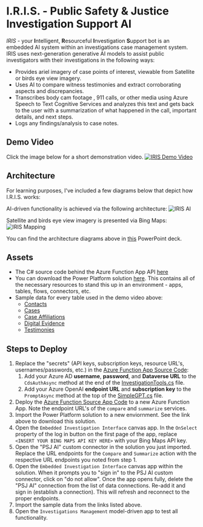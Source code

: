 # I.R.I.S. - Public Safety & Justice Investigation Support AI

*IRIS* - your **I**ntelligent, **R**esourceful **I**nvestigation **S**upport bot is an embedded AI system within an investigations case management system. IRIS uses next-generation generative AI models to assist public investigators with their investigations in the following ways:

- Provides ariel imagery of case points of interest, viewable from Satellite or birds eye view imagery. 
- Uses AI to compare witness testimonies and extract corroborating aspects and discrepancies.
- Transcribes body cam footage , 911 calls, or other media using Azure Speech to Text Cognitive Services and analyzes this text and gets back to the user with a summarization of what happened in  the call, important details, and next steps.
- Logs any findings/analysis to case notes.

## Demo Video
Click the image below for a short demonstration video.
[![IRIS Demo Video](https://i.imgur.com/ziasLDu.png)](https://youtu.be/IDTXlGXEco4)

## Architecture
For learning purposes, I've included a few diagrams below that depict how I.R.I.S. works:

AI-driven functionality is achieved via the following architecture:
![IRIS AI](https://i.imgur.com/boZRM7q.png)

Satellite and birds eye view imagery is presented via Bing Maps:
![IRIS Mapping](https://i.imgur.com/tc8CJZL.png)

You can find the architecture diagrams above in [this](./architecture.pptx) PowerPoint deck.

## Assets
- The C# source code behind the Azure Function App API [here](./src/)
- You can download the Power Platform solution [here](https://github.com/TimHanewich/Power-Platform-Assets/releases/download/8/investigations_1_0_0_3.zip). This contains all of the necessary resources to stand this up in an environment - apps, tables, flows, connectors, etc.
- Sample data for every table used in the demo video above:
    - [Contacts](https://github.com/TimHanewich/Power-Platform-Assets/releases/download/7/contacts.csv)
    - [Cases](https://github.com/TimHanewich/Power-Platform-Assets/releases/download/7/inv_cases.csv)
    - [Case Affiliations](https://github.com/TimHanewich/Power-Platform-Assets/releases/download/7/inv_caseaffiliations.csv)
    - [Digital Evidence](https://github.com/TimHanewich/Power-Platform-Assets/releases/download/7/inv_digitalevidences.csv)
    - [Testimonies](https://github.com/TimHanewich/Power-Platform-Assets/releases/download/7/inv_testimonies.csv)

## Steps to Deploy
1. Replace the "secrets" (API keys, subscription keys, resource URL's, usernames/passwords, etc.) in the [Azure Function App Source Code](./src/api/):
    1. Add your Azure AD **username**, **password**, and **Dataverse URL** to the `CdsAuthAsync` method at the end of the [InvestigationTools.cs](./src/engine/InvestigationTools.cs) file.
    2. Add your Azure OpenAI **endpoint URL** and **subscription key** to the `PromptAsync` method at the top of the [SimpleGPT.cs](./src/engine/SimpleGPT.cs) file.
2. Deploy the [Azure Function Source App Code](./src/api/) to a new Azure Function App. Note the endpoint URL's of the `compare` and `summarize` services.
3. Import the Power Platform solution to a new enviornment. See the link above to download this solution.
4. Open the `Embedded Investigation Interface` canvas app. In the `OnSelect` property of the log in button on the first page of the app, replace `<INSERT YOUR BING MAPS API KEY HERE>` with your Bing Maps API key.
5. Open the "PSJ AI" custom connector in the solution you just imported. Replace the URL endpoints for the `Compare` and `Summarize` action with the respective URL endpoints you noted from step 1.
6. Open the `Embedded Investigation Interface` canvas app within the solution. When it prompts you to "sign in" to the PSJ AI custom connector, click on "do not allow". Once the app opens fully, delete the "PSJ AI" connection from the list of data connections. Re-add it and sign in (establish a connection). This will refresh and reconnect to the proper endpoints.
7. Import the sample data from the links listed above.
8. Open the `Investigations Management` model-driven app to test all functionality.
